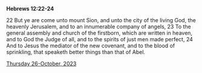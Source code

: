 **Hebrews 12:22-24**

22 But ye are come unto mount Sion, and unto the city of the living God, the heavenly Jerusalem, and to an innumerable company of angels, 23 To the general assembly and church of the firstborn, which are written in heaven, and to God the Judge of all, and to the spirits of just men made perfect, 24 And to Jesus the mediator of the new covenant, and to the blood of sprinkling, that speaketh better things than that of Abel.

[Thursday 26-October, 2023](https://getbible.net/kjv/Hebrews/12/22-24)
